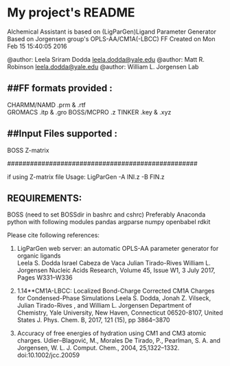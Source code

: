 # My project's README

Alchemical Assistant is based on 
(LigParGen)Ligand Parameter Generator Based on 
Jorgensen group's OPLS-AA/CM1A(-LBCC) FF
Created on Mon Feb 15 15:40:05 2016

@author: Leela Sriram Dodda leela.dodda@yale.edu
@author: Matt R. Robinson leela.dodda@yale.edu
@author: William L. Jorgensen Lab 

##FF formats provided : 
--------------------
CHARMM/NAMD  .prm & .rtf  
GROMACS      .itp & .gro 
BOSS/MCPRO   .z
TINKER       .key & .xyz

##Input Files supported : 
--------------------

BOSS Z-matrix

################################################## 

if using Z-matrix file 
Usage: LigParGen -A INI.z -B FIN.z  


## REQUIREMENTS:

BOSS (need to set BOSSdir in bashrc and cshrc)
Preferably Anaconda python with following modules
pandas 
argparse
numpy
openbabel
rdkit

Please cite following references: 

1. LigParGen web server: an automatic OPLS-AA parameter generator for organic ligands  
   Leela S. Dodda  Israel Cabeza de Vaca  Julian Tirado-Rives William L. Jorgensen 
   Nucleic Acids Research, Volume 45, Issue W1, 3 July 2017, Pages W331–W336
   
2. 1.14**CM1A-LBCC: Localized Bond-Charge Corrected CM1A Charges for Condensed-Phase Simulations
   Leela S. Dodda, Jonah Z. Vilseck, Julian Tirado-Rives , and William L. Jorgensen 
   Department of Chemistry, Yale University, New Haven, Connecticut 06520-8107, United States
   J. Phys. Chem. B, 2017, 121 (15), pp 3864–3870
   
3. Accuracy of free energies of hydration using CM1 and CM3 atomic charges.
   Udier–Blagović, M., Morales De Tirado, P., Pearlman, S. A. and Jorgensen, W. L. 
   J. Comput. Chem., 2004, 25,1322–1332. doi:10.1002/jcc.20059

